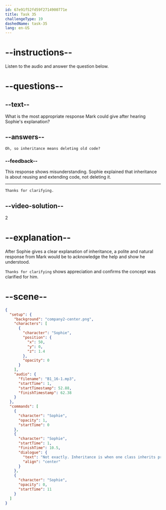 ```yaml
---
id: 67e91f52fd59f2714900771e
title: Task 35
challengeType: 19
dashedName: task-35
lang: en-US
---
```


<!-- SPEAKING -->

<!-- (Audio) Sophie: Not exactly. "Inheritance" is when one class inherits properties and methods from another class, allowing for code reuse and extending functionality within a project. -->

# --instructions--

Listen to the audio and answer the question below.

# --questions--

## --text--

What is the most appropriate response Mark could give after hearing Sophie's explanation?

## --answers--

`Oh, so inheritance means deleting old code?`

### --feedback--

This response shows misunderstanding. Sophie explained that inheritance is about reusing and extending code, not deleting it.

---

`Thanks for clarifying.`

## --video-solution--

2

# --explanation--

After Sophie gives a clear explanation of inheritance, a polite and natural response from Mark would be to acknowledge the help and show he understood.

`Thanks for clarifying` shows appreciation and confirms the concept was clarified for him.

# --scene--

```json
{
  "setup": {
    "background": "company2-center.png",
    "characters": [
      {
        "character": "Sophie",
        "position": {
          "x": 50,
          "y": 0,
          "z": 1.4
        },
        "opacity": 0
      }
    ],
    "audio": {
      "filename": "B1_16-1.mp3",
      "startTime": 1,
      "startTimestamp": 52.88,
      "finishTimestamp": 62.38
    }
  },
  "commands": [
    {
      "character": "Sophie",
      "opacity": 1,
      "startTime": 0
    },
    {
      "character": "Sophie",
      "startTime": 1,
      "finishTime": 10.5,
      "dialogue": {
        "text": "Not exactly. Inheritance is when one class inherits properties and methods from another class, allowing for code reuse and extending functionality within a project.",
        "align": "center"
      }
    },
    {
      "character": "Sophie",
      "opacity": 0,
      "startTime": 11
    }
  ]
}
```
